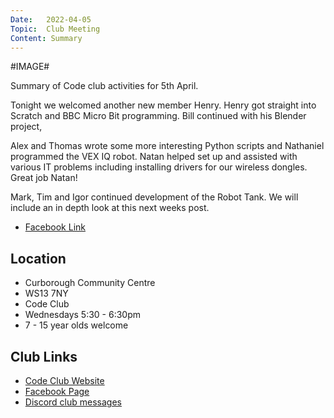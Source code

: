 ```yaml
---
Date:   2022-04-05
Topic:  Club Meeting
Content: Summary
---
```

#IMAGE#

Summary of Code club activities for 5th April.

Tonight we welcomed another new member Henry. 
Henry got straight into Scratch and BBC Micro Bit 
programming. Bill continued with his Blender project,

Alex and Thomas wrote some more interesting Python scripts
and Nathaniel programmed the VEX IQ robot. Natan helped set up
and assisted with various IT problems including installing
drivers for our wireless dongles. Great job Natan!

Mark, Tim and Igor continued development of the Robot Tank.
We will include an in depth look at this next weeks post.

* [Facebook Link](https://www.facebook.com/1481985248595237/posts/4748347381958991/)

## Location

* Curborough Community Centre
* WS13 7NY
* Code Club
* Wednesdays 5:30 - 6:30pm
* 7 - 15 year olds welcome

## Club Links

* [Code Club Website](https://lichfield-code-club.github.io/)
* [Facebook Page](https://www.facebook.com/LichfieldCoders)
* [Discord club messages](https://discord.gg/szz6xGK)
